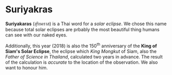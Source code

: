 # Suriyakras

**Suriyakaras** (สุริยคราส) is a Thai word for a *solar eclipse*. We chose this name because total solar eclipses are prbably the most beautiful thing humans can see with our naked eyes. 

Additionally, this year (2018) is also the 150<sup>th</sup> anniversary of the **King of Siam's Solar Eclipse**, the eclipse which *King Mongkut* of Siam, also the *Father of Science in Thailand*, calculated two years in advance. The result of the calculation is *accurate* to the location of the observation. We also want to honour him.